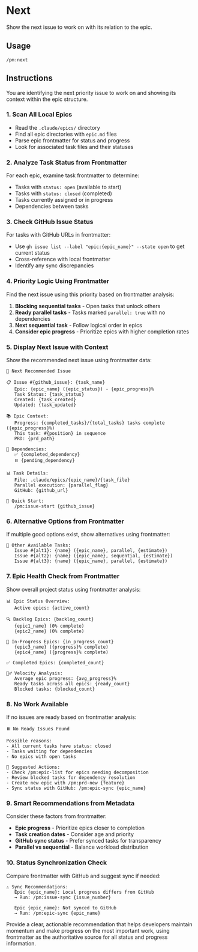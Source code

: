 # Next

Show the next issue to work on with its relation to the epic.

## Usage
```
/pm:next
```

## Instructions

You are identifying the next priority issue to work on and showing its context within the epic structure.

### 1. Scan All Local Epics
- Read the `.claude/epics/` directory
- Find all epic directories with `epic.md` files
- Parse epic frontmatter for status and progress
- Look for associated task files and their statuses

### 2. Analyze Task Status from Frontmatter
For each epic, examine task frontmatter to determine:
- Tasks with `status: open` (available to start)
- Tasks with `status: closed` (completed)
- Tasks currently assigned or in progress
- Dependencies between tasks

### 3. Check GitHub Issue Status
For tasks with GitHub URLs in frontmatter:
- Use `gh issue list --label "epic:{epic_name}" --state open` to get current status
- Cross-reference with local frontmatter
- Identify any sync discrepancies

### 4. Priority Logic Using Frontmatter
Find the next issue using this priority based on frontmatter analysis:
1. **Blocking sequential tasks** - Open tasks that unlock others
2. **Ready parallel tasks** - Tasks marked `parallel: true` with no dependencies  
3. **Next sequential task** - Follow logical order in epics
4. **Consider epic progress** - Prioritize epics with higher completion rates

### 5. Display Next Issue with Context
Show the recommended next issue using frontmatter data:
```
🎯 Next Recommended Issue

📋 Issue #{github_issue}: {task_name}
   Epic: {epic_name} ({epic_status}) - {epic_progress}%
   Task Status: {task_status}
   Created: {task_created}
   Updated: {task_updated}
   
📚 Epic Context:
   Progress: {completed_tasks}/{total_tasks} tasks complete ({epic_progress}%)
   This task: #{position} in sequence
   PRD: {prd_path}
   
🔗 Dependencies:
   ✅ {completed_dependency}
   ⏸️ {pending_dependency}
   
📊 Task Details:
   File: .claude/epics/{epic_name}/{task_file}
   Parallel execution: {parallel_flag}
   GitHub: {github_url}
   
🚀 Quick Start:
   /pm:issue-start {github_issue}
```

### 6. Alternative Options from Frontmatter
If multiple good options exist, show alternatives using frontmatter:
```
🔄 Other Available Tasks:
   Issue #{alt1}: {name} ({epic_name}, parallel, {estimate})
   Issue #{alt2}: {name} ({epic_name}, sequential, {estimate})
   Issue #{alt3}: {name} ({epic_name}, parallel, {estimate})
```

### 7. Epic Health Check from Frontmatter
Show overall project status using frontmatter analysis:
```
📊 Epic Status Overview:
   Active epics: {active_count}
   
🔍 Backlog Epics: {backlog_count}
   {epic1_name} (0% complete)
   {epic2_name} (0% complete)
   
🔄 In-Progress Epics: {in_progress_count}
   {epic3_name} ({progress}% complete)
   {epic4_name} ({progress}% complete)
   
✅ Completed Epics: {completed_count}
   
🏃‍♂️ Velocity Analysis:
   Average epic progress: {avg_progress}%
   Ready tasks across all epics: {ready_count}
   Blocked tasks: {blocked_count}
```

### 8. No Work Available
If no issues are ready based on frontmatter analysis:
```
⏸️ No Ready Issues Found

Possible reasons:
- All current tasks have status: closed
- Tasks waiting for dependencies
- No epics with open tasks

🚀 Suggested Actions:
- Check /pm:epic-list for epics needing decomposition
- Review blocked tasks for dependency resolution
- Create new epic with /pm:prd-new {feature}
- Sync status with GitHub: /pm:epic-sync {epic_name}
```

### 9. Smart Recommendations from Metadata
Consider these factors from frontmatter:
- **Epic progress** - Prioritize epics closer to completion
- **Task creation dates** - Consider age and priority
- **GitHub sync status** - Prefer synced tasks for transparency
- **Parallel vs sequential** - Balance workload distribution

### 10. Status Synchronization Check
Compare frontmatter with GitHub and suggest sync if needed:
```
⚠️ Sync Recommendations:
   Epic {epic_name}: Local progress differs from GitHub
   → Run: /pm:issue-sync {issue_number}
   
   Epic {epic_name}: Not synced to GitHub
   → Run: /pm:epic-sync {epic_name}
```

Provide a clear, actionable recommendation that helps developers maintain momentum and make progress on the most important work, using frontmatter as the authoritative source for all status and progress information.
